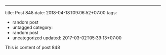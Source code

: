 ---
title: Post 848
date: 2018-04-18T09:06:52+07:00
tags:
  - random post
  - untagged
category:
  - random post
  - uncategorized
updated: 2017-03-02T05:39:13+07:00

This is content of post 848